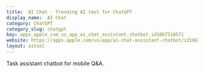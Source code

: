 ```yaml
---
title:  AI Chat - Trending AI tool for ChatGPT
display_name:  AI Chat
category: ChatGPT
category_slug: chatgpt
key: apps_apple_com_us_app_ai_chat_assistant_chatbot_id1667518571
website: https://apps.apple.com/us/app/ai-chat-assistant-chatbot/id1667518571
layout: aitool
---
```


Task assistant chatbot for mobile Q&A.
